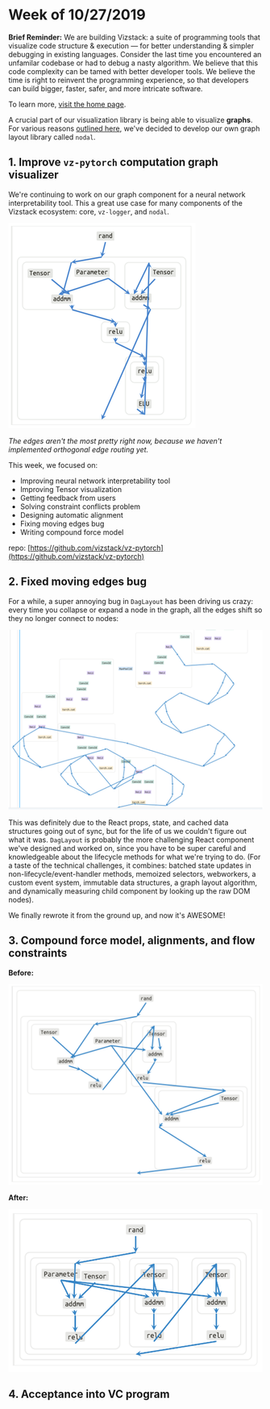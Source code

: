 # Week of 10/27/2019
**Brief Reminder:** We are building Vizstack: a suite of programming tools that visualize code structure & execution — for better understanding & simpler debugging in existing languages. Consider the last time you encountered an unfamilar codebase or had to debug a nasty algorithm. We believe that this code complexity can be tamed with better developer tools. We believe the time is right to reinvent the programming experience, so that developers can build bigger, faster, safer, and more intricate software.

To learn more, [visit the home page](https://github.com/vizstack/blog/).

A crucial part of our visualization library is being able to visualize **graphs**. For various reasons [outlined here](https://github.com/vizstack/blog/blob/master/WEEK-09-08.md), we've decided to develop our own graph layout library called `nodal`.

## 1. Improve `vz-pytorch` computation graph visualizer

We're continuing to work on our graph component for a neural network interpretability tool. This a great use case for many components of the Vizstack ecosystem: core, `vz-logger`, and `nodal`.

![vz-pytorch](https://github.com/vizstack/blog/blob/master/img/vzpytorch-small.png)

*The edges aren't the most pretty right now, because we haven't implemented orthogonal edge routing yet.*

This week, we focused on:
- Improving neural network interpretability tool
- Improving Tensor visualization
- Getting feedback from users
- Solving constraint conflicts problem
- Designing automatic alignment
- Fixing moving edges bug
- Writing compound force model

repo: [https://github.com/vizstack/vz-pytorch](https://github.com/vizstack/vz-pytorch)

## 2. Fixed moving edges bug

For a while, a super annoying bug in `DagLayout` has been driving us crazy: every time you collapse or expand a node in the graph, all the edges shift so they no longer connect to nodes:

![moving-edges](https://github.com/vizstack/blog/blob/master/img/shifting-edges-bug.png)

This was definitely due to the React props, state, and cached data structures going out of sync, but for the life of us we couldn't figure out what it was. `DagLayout` is probably the more challenging React component we've designed and worked on, since you have to be super careful and knowledgeable about the lifecycle methods for what we're trying to do. (For a taste of the technical challenges, it combines: batched state updates in non-lifecycle/event-handler methods, memoized selectors, webworkers, a custom event system, immutable data structures, a graph layout algorithm, and dynamically measuring child component by looking up the raw DOM nodes).

We finally rewrote it from the ground up, and now it's AWESOME!

## 3. Compound force model, alignments, and flow constraints

**Before:**

![moving-edges](https://github.com/vizstack/blog/blob/master/img/compound-force-before.png)

**After:**

![moving-edges](https://github.com/vizstack/blog/blob/master/img/compound-force-after.png)

## 4. Acceptance into VC program

